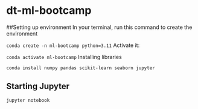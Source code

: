# dt-ml-bootcamp

##Setting up environment
In your terminal, run this command to create the environment

`conda create -n ml-bootcamp python=3.11`
Activate it:

`conda activate ml-bootcamp`
Installing libraries

`conda install numpy pandas scikit-learn seaborn jupyter`


## Starting Jupyter
`jupyter notebook`

